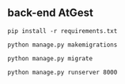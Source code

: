 ## back-end AtGest 

`pip install -r requirements.txt`

`python manage.py makemigrations`

`python manage.py migrate`

`python manage.py runserver 8000`

